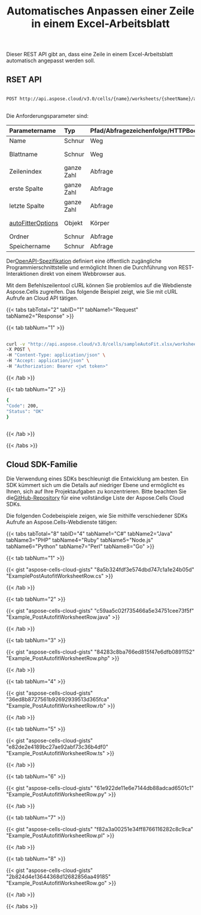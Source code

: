 ﻿---
title: Automatisches Anpassen einer Zeile in einem Excel-Arbeitsblatt
second_title: Documen
linktitle: Ro
type: docs
url: /de/worksheets/autofit/row/
aliases: [/autofit-single-row-of-worksheet/]
keywords: Autofit rows on an Excel workshee
description: Aspose.Cells Cloud REST API unterstützt die automatische Anpassung einer Zeile in einem Excel Arbeitsblatt. SDK unterstützt verschiedene Entwicklungssprachen. Dazu gehören Android, C#, Go, Java, NodeJS, Perl, PHP, Python, Ruby und Swift
weight: 30
kwords: Excel, Office Cloud, REST API, Tabellenkalkulation, PDF, CSV, Json, Markdown, Automatische Anpassung einer Zeile in einem Excel-Arbeitsblatt
---
Dieser REST API gibt an, dass eine Zeile in einem Excel-Arbeitsblatt automatisch angepasst werden soll.

## RSET API

```bash
 
POST http://api.aspose.cloud/v3.0/cells/{name}/worksheets/{sheetName}/autofitrow
 
```

Die Anforderungsparameter sind:

| Parametername| Typ| Pfad/Abfragezeichenfolge/HTTPBody|Beschreibung|
|:- |:- |:- |:- |
| Name| Schnur| Weg| Der Dateiname.|
| Blattname| Schnur| Weg| Der Arbeitsblattname.|
| Zeilenindex| ganze Zahl| Abfrage| Der Zeilenindex.|
| erste Spalte| ganze Zahl| Abfrage| Der erste Spaltenindex.|
| letzte Spalte| ganze Zahl| Abfrage| Der letzte Spaltenindex.|
|[autoFitterOptions](/cells/de/auto-fitter-options) | Objekt| Körper| Die Auto Fitter-Optionen.|
| Ordner| Schnur| Abfrage| Der Ordner.|
| Speichername| Schnur| Abfrage| Speichername.|

 Der[OpenAPI-Spezifikation](https://apireference.aspose.cloud/cells/#/Worksheets/PostAutofitWorksheetRow) definiert eine öffentlich zugängliche Programmierschnittstelle und ermöglicht Ihnen die Durchführung von REST-Interaktionen direkt von einem Webbrowser aus.

Mit dem Befehlszeilentool cURL können Sie problemlos auf die Webdienste Aspose.Cells zugreifen. Das folgende Beispiel zeigt, wie Sie mit cURL Aufrufe an Cloud API tätigen.

{{< tabs tabTotal="2" tabID="1" tabName1="Request" tabName2="Response" >}}

{{< tab tabNum="1" >}}

```bash
 
curl -v "http://api.aspose.cloud/v3.0/cells/sampleAutoFit.xlsx/worksheets/Sheet1/autofitrow?rowIndex=2&lastColumn=10&firstColumn=1" \
-X POST \
-H "Content-Type: application/json" \
-H "Accept: application/json" \
-H "Authorization: Bearer <jwt token>"

```

{{< /tab >}}

{{< tab tabNum="2" >}}

```bash
{
"Code": 200,
"Status": "OK"
}
 
```

{{< /tab >}}

{{< /tabs >}}

## Cloud SDK-Familie

 Die Verwendung eines SDKs beschleunigt die Entwicklung am besten. Ein SDK kümmert sich um die Details auf niedriger Ebene und ermöglicht es Ihnen, sich auf Ihre Projektaufgaben zu konzentrieren. Bitte beachten Sie die[GitHub-Repository](https://github.com/aspose-cells-cloud) für eine vollständige Liste der Aspose.Cells Cloud SDKs.

Die folgenden Codebeispiele zeigen, wie Sie mithilfe verschiedener SDKs Aufrufe an Aspose.Cells-Webdienste tätigen:

 {{< tabs tabTotal="8" tabID="4" tabName1="C#" tabName2="Java" tabName3="PHP" tabName4="Ruby" tabName5="Node.js" tabName6="Python" tabName7="Perl" tabName8="Go" >}}

{{< tab tabNum="1" >}}

{{< gist "aspose-cells-cloud-gists" "8a5b324fdf3e574dbd747c1a1e24b05d" "ExamplePostAutofitWorksheetRow.cs" >}}

{{< /tab >}}

{{< tab tabNum="2" >}}

{{< gist "aspose-cells-cloud-gists" "c59aa5c02f735466a5e34751cee73f5f" "Example_PostAutofitWorksheetRow.java" >}}

{{< /tab >}}

{{< tab tabNum="3" >}}

{{< gist "aspose-cells-cloud-gists" "84283c8ba766ed815f47e6dfb0891152" "Example_PostAutofitWorksheetRow.php" >}}

{{< /tab >}}

{{< tab tabNum="4" >}}

{{< gist "aspose-cells-cloud-gists" "36ed8b8727561b92692939513d365fca" "Example_PostAutofitWorksheetRow.rb" >}}

{{< /tab >}}

{{< tab tabNum="5" >}}

{{< gist "aspose-cells-cloud-gists" "e82de2e4189bc27ae92abf73c36b4df0" "Example_PostAutofitWorksheetRow.ts" >}}

{{< /tab >}}

{{< tab tabNum="6" >}}

{{< gist "aspose-cells-cloud-gists" "61e922de11e6e7144db88adcad6501c1" "Example_PostAutofitWorksheetRow.py" >}}

{{< /tab >}}

{{< tab tabNum="7" >}}

{{< gist "aspose-cells-cloud-gists" "f82a3a00251e34ff8766116282c8c9ca" "Example_PostAutofitWorksheetRow.pl" >}}

{{< /tab >}}

{{< tab tabNum="8" >}}

{{< gist "aspose-cells-cloud-gists" "2b824d4e13644368d12682856aa49185" "Example_PostAutofitWorksheetRow.go" >}}

{{< /tab >}}

{{< /tabs >}}
